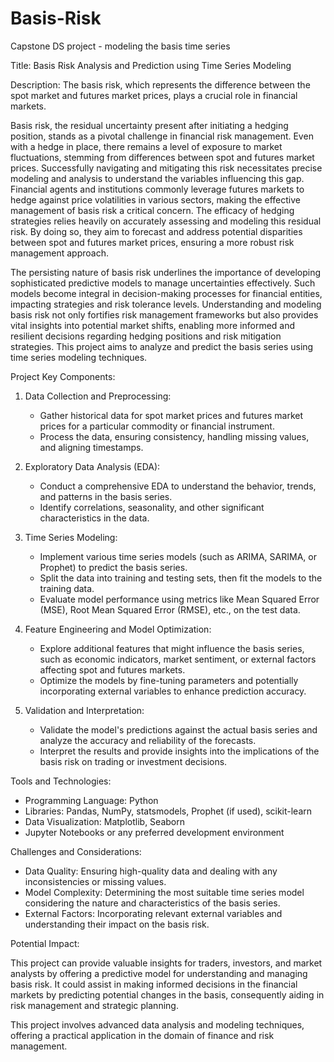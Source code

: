 # Basis-Risk
Capstone DS project - modeling the basis time series

Title: Basis Risk Analysis and Prediction using Time Series Modeling

Description:
The basis risk, which represents the difference between the spot market and futures market prices, plays a crucial role in financial markets. 


Basis risk, the residual uncertainty present after initiating a hedging position, stands as a pivotal challenge in financial risk management. Even with a hedge in place, there remains a level of exposure to market fluctuations, stemming from differences between spot and futures market prices. Successfully navigating and mitigating this risk necessitates precise modeling and analysis to understand the variables influencing this gap. Financial agents and institutions commonly leverage futures markets to hedge against price volatilities in various sectors, making the effective management of basis risk a critical concern. The efficacy of hedging strategies relies heavily on accurately assessing and modeling this residual risk. By doing so, they aim to forecast and address potential disparities between spot and futures market prices, ensuring a more robust risk management approach.

The persisting nature of basis risk underlines the importance of developing sophisticated predictive models to manage uncertainties effectively. Such models become integral in decision-making processes for financial entities, impacting strategies and risk tolerance levels. Understanding and modeling basis risk not only fortifies risk management frameworks but also provides vital insights into potential market shifts, enabling more informed and resilient decisions regarding hedging positions and risk mitigation strategies. This project aims to analyze and predict the basis series using time series modeling techniques.

Project Key Components:

1. Data Collection and Preprocessing:
   - Gather historical data for spot market prices and futures market prices for a particular commodity or financial instrument.
   - Process the data, ensuring consistency, handling missing values, and aligning timestamps.

2. Exploratory Data Analysis (EDA):
   - Conduct a comprehensive EDA to understand the behavior, trends, and patterns in the basis series.
   - Identify correlations, seasonality, and other significant characteristics in the data.

3. Time Series Modeling:
   - Implement various time series models (such as ARIMA, SARIMA, or Prophet) to predict the basis series.
   - Split the data into training and testing sets, then fit the models to the training data.
   - Evaluate model performance using metrics like Mean Squared Error (MSE), Root Mean Squared Error (RMSE), etc., on the test data.

4. Feature Engineering and Model Optimization:
   - Explore additional features that might influence the basis series, such as economic indicators, market sentiment, or external factors affecting spot and futures markets.
   - Optimize the models by fine-tuning parameters and potentially incorporating external variables to enhance prediction accuracy.

5. Validation and Interpretation:
   - Validate the model's predictions against the actual basis series and analyze the accuracy and reliability of the forecasts.
   - Interpret the results and provide insights into the implications of the basis risk on trading or investment decisions.

Tools and Technologies:

- Programming Language: Python
- Libraries: Pandas, NumPy, statsmodels, Prophet (if used), scikit-learn
- Data Visualization: Matplotlib, Seaborn
- Jupyter Notebooks or any preferred development environment

Challenges and Considerations:

- Data Quality: Ensuring high-quality data and dealing with any inconsistencies or missing values.
- Model Complexity: Determining the most suitable time series model considering the nature and characteristics of the basis series.
- External Factors: Incorporating relevant external variables and understanding their impact on the basis risk.

Potential Impact:

This project can provide valuable insights for traders, investors, and market analysts by offering a predictive model for understanding and managing basis risk. It could assist in making informed decisions in the financial markets by predicting potential changes in the basis, consequently aiding in risk management and strategic planning.

This project involves advanced data analysis and modeling techniques, offering a practical application in the domain of finance and risk management. 
